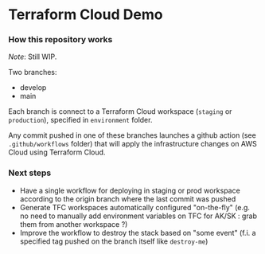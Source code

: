 # Terraform Cloud Demo

### How this repository works

*Note*: Still WIP.

Two branches:

 * develop
 * main

Each branch is connect to a Terraform Cloud workspace (```staging``` or ```production```), specified in ```environment``` folder.

Any commit pushed in one of these branches launches a github action (see ```.github/workflows``` folder) that will apply the infrastructure changes on AWS Cloud using Terraform Cloud.

### Next steps

 * Have a single workflow for deploying in staging or prod workspace according to the origin branch where the last commit was pushed
 * Generate TFC workspaces automatically configured "on-the-fly" (e.g. no need to manually add environment variables on TFC for AK/SK : grab them from another workspace ?)
 * Improve the workflow to destroy the stack based on "some event" (f.i. a specified tag pushed on the branch itself like ```destroy-me```)